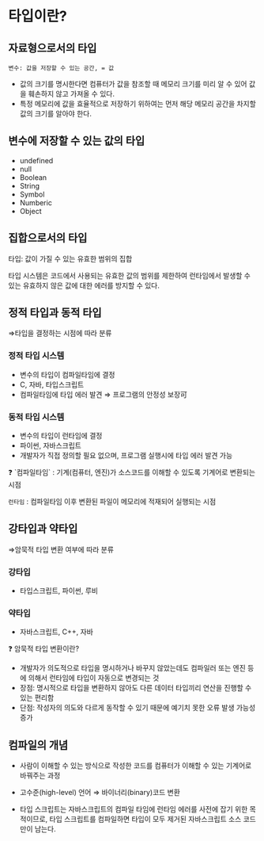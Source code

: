 # 타입이란?

## 자료형으로서의 타입

`변수: 값을 저장할 수 있는 공간, = 값`

- 값의 크기를 명시한다면 컴퓨터가 값을 참조할 때 메모리 크기를 미리 알 수 있어 값을 훼손하지 않고 가져올 수 있다.
- 특정 메모리에 값을 효율적으로 저장하기 위하여는 먼저 해당 메모리 공간을 차지할 값의 크기를 알아야 한다.

## 변수에 저장할 수 있는 값의 타입

- undefined
- null
- Boolean
- String
- Symbol
- Numberic
- Object

## 집합으로서의 타입

타입: 값이 가질 수 있는 유효한 범위의 집합

타입 시스템은 코드에서 사용되는 유효한 값의 범위를 제한하여 런타임에서 발생할 수 있는 유효하지 않은 값에 대한 에러를 방지할 수 있다.

## 정적 타입과 동적 타입

⇒타입을 결정하는 시점에 따라 분류 

### 정적 타입 시스템

- 변수의 타입이 컴파일타임에 결정
- C, 자바, 타입스크립트
- 컴파일타임에 타입 에러 발견 ⇒ 프로그램의 안정성 보장可

### 동적 타입 시스템

- 변수의 타입이 런타임에 결정
- 파이썬, 자바스크립트
- 개발자가 직접 정의할 필요 없으며, 프로그램 실행시에 타입 에러 발견 가능

<aside>
❓ `컴파일타임` : 기계(컴퓨터, 엔진)가 소스코드를 이해할 수 있도록 기계어로 변환되는 시점

`런타임` : 컴파일타임 이후 변환된 파일이 메모리에 적재되어 실행되는 시점

</aside>

## 강타입과 약타입

⇒암묵적 타입 변환 여부에 따라 분류

### 강타입

- 타입스크립트, 파이썬, 루비

### 약타입

- 자바스크립트, C++, 자바

<aside>
❓ 암묵적 타입 변환이란?

</aside>

- 개발자가 의도적으로 타입을 명시하거나 바꾸지 않았는데도 컴파일러 또는 엔진 등에 의해서 런타임에 타입이 자동으로 변경되는 것
- 장점: 명시적으로 타입을 변환하지 않아도 다른 데이터 타입끼리 연산을 진행할 수 있는 편리함
- 단점: 작성자의 의도와 다르게 동작할 수 있기 때문에 예기치 못한 오류 발생 가능성 증가

## 컴파일의 개념

- 사람이 이해할 수 있는 방식으로 작성한 코드를 컴퓨터가 이해할 수 있는 기계어로 바꿔주는 과정
- 고수준(high-level) 언어 ⇒ 바이너리(binary)코드 변환

- 타입 스크립트는 자바스크립트의 컴파일 타임에 런타임 에러를 사전에 잡기 위한 목적이므로, 타입 스크립트를 컴파일하면 타입이 모두 제거된 자바스크립트 소스 코드만이 남는다.

